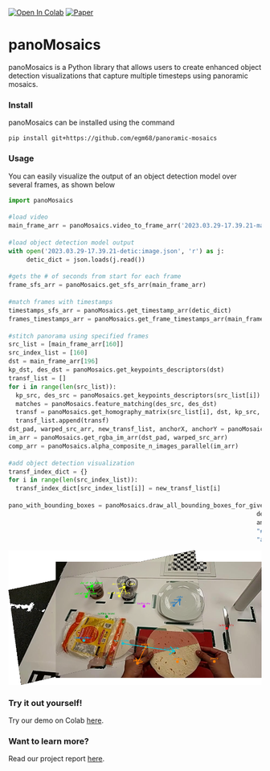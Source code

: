 [![Open In Colab](https://colab.research.google.com/assets/colab-badge.svg)](https://colab.research.google.com/drive/1a_U4QmuLPnrFZvHjSu_vRImLHaS63rKC?usp=sharing) [![Paper](https://img.shields.io/badge/read%20the-paper-blueviolet)](https://github.com/egm68/panoramic-mosaics/blob/main/panoMosaics_report.pdf) 

# panoMosaics
panoMosaics is a Python library that allows users to create enhanced object detection visualizations that capture multiple timesteps using panoramic mosaics. 

### Install
panoMosaics can be installed using the command

```shell
pip install git+https://github.com/egm68/panoramic-mosaics
```
### Usage 
You can easily visualize the output of an object detection model over several frames, as shown below

```python
import panoMosaics

#load video
main_frame_arr = panoMosaics.video_to_frame_arr('2023.03.29-17.39.21-main.avi')
     
#load object detection model output
with open('2023.03.29-17.39.21-detic:image.json', 'r') as j:
     detic_dict = json.loads(j.read())
     
#gets the # of seconds from start for each frame
frame_sfs_arr = panoMosaics.get_sfs_arr(main_frame_arr)

#match frames with timestamps 
timestamps_sfs_arr = panoMosaics.get_timestamp_arr(detic_dict)
frames_timestamps_arr = panoMosaics.get_frame_timestamps_arr(main_frame_arr, detic_dict, frame_sfs_arr, timestamps_sfs_arr)

#stitch panorama using specified frames
src_list = [main_frame_arr[160]]
src_index_list = [160]
dst = main_frame_arr[196]
kp_dst, des_dst = panoMosaics.get_keypoints_descriptors(dst)
transf_list = []
for i in range(len(src_list)):
  kp_src, des_src = panoMosaics.get_keypoints_descriptors(src_list[i])
  matches = panoMosaics.feature_matching(des_src, des_dst)
  transf = panoMosaics.get_homography_matrix(src_list[i], dst, kp_src, kp_dst, matches, 4)
  transf_list.append(transf)
dst_pad, warped_src_arr, new_transf_list, anchorX, anchorY = panoMosaics.warp_n_with_padding(dst, src_list, transf_list, main_frame_arr)
im_arr = panoMosaics.get_rgba_im_arr(dst_pad, warped_src_arr)
comp_arr = panoMosaics.alpha_composite_n_images_parallel(im_arr)

#add object detection visualization
transf_index_dict = {}
for i in range(len(src_index_list)):
  transf_index_dict[src_index_list[i]] = new_transf_list[i]
  
pano_with_bounding_boxes = panoMosaics.draw_all_bounding_boxes_for_given_indices([160, 196], frames_timestamps_arr, 
                                                                     detic_dict, comp_arr, transf_index_dict, 196,
                                                                     anchorX, anchorY, ["#e41a1c","#377eb8","#d920f5","#ff7f00","#ffff33", 
                                                                     "#00ff00d9", "#17becf", "#2323d9", '#0e9620'], "object", 2, 
                                                                     "arrow", [])
```
![a panoramic mosaic output by above code block](https://github.com/egm68/panoramic-mosaics/blob/main/results/final_pano_frames/pano-with-arrows-colorobject.png?raw=true)

### Try it out yourself!
Try our demo on Colab [here](https://colab.research.google.com/drive/1a_U4QmuLPnrFZvHjSu_vRImLHaS63rKC?usp=sharing).

### Want to learn more?
Read our project report [here](https://github.com/egm68/panoramic-mosaics/blob/main/panoMosaics_report.pdf). 
